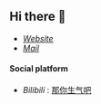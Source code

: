 ## Hi there 👋

-   _[Website](https://zhaojiakun.com)_
-   _[Mail](mailto:hi@zhaojiakun.com)_

#### Social platform

-   _Bilibili_ : [那你生气吧](https://space.bilibili.com/35245056)
